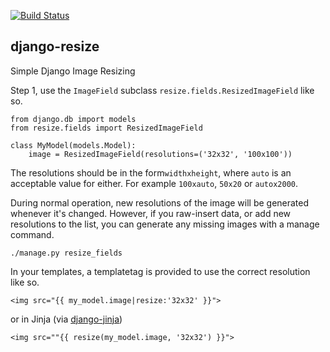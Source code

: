 [![Build Status](https://travis-ci.org/defrex/django-resize.svg)](https://travis-ci.org/defrex/django-resize)

## django-resize

Simple Django Image Resizing

Step 1, use the `ImageField` subclass `resize.fields.ResizedImageField` like so.

    from django.db import models
    from resize.fields import ResizedImageField

    class MyModel(models.Model):
        image = ResizedImageField(resolutions=('32x32', '100x100'))

The resolutions should be in the form`widthxheight`, where `auto`
is an acceptable value for either. For example `100xauto`, `50x20` or `autox2000`.

During normal operation, new resolutions of the image will be generated
whenever it's changed. However, if you raw-insert data, or add new resolutions
to the list, you can generate any missing images with a manage command.

    ./manage.py resize_fields

In your templates, a templatetag is provided to use the correct resolution like so.

    <img src="{{ my_model.image|resize:'32x32' }}">

or in Jinja (via [django-jinja](http://django-jinja.readthedocs.org/en/latest/))

    <img src=""{{ resize(my_model.image, '32x32') }}">
